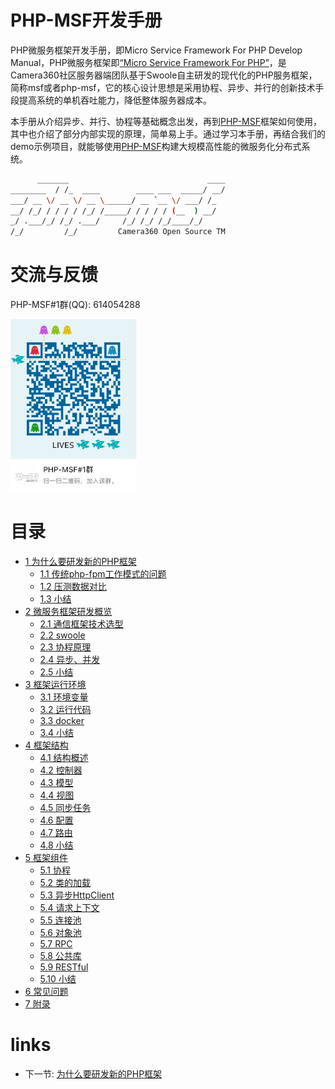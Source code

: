 # PHP-MSF开发手册

PHP微服务框架开发手册，即Micro Service Framework For PHP Develop Manual，PHP微服务框架即[“Micro Service Framework For PHP”](https://github.com/pinguo/php-msf)，是Camera360社区服务器端团队基于Swoole自主研发的现代化的PHP服务框架，简称msf或者php-msf，它的核心设计思想是采用协程、异步、并行的创新技术手段提高系统的单机吞吐能力，降低整体服务器成本。

本手册从介绍异步、并行、协程等基础概念出发，再到[PHP-MSF](https://github.com/pinguo/php-msf)框架如何使用，其中也介绍了部分内部实现的原理，简单易上手。通过学习本手册，再结合我们的demo示例项目，就能够使用[PHP-MSF](https://github.com/pinguo/php-msf)构建大规模高性能的微服务化分布式系统。

```bash
      _______                               ____
________  / /_  ____        ____ ___  _____/ __/
___/ __ \/ __ \/ __ \______/ __ `__ \/ ___/ /_
__/ /_/ / / / / /_/ /_____/ / / / / (__  ) __/
_/ .___/_/ /_/ .___/     /_/ /_/ /_/____/_/
/_/         /_/         Camera360 Open Source TM
```

# 交流与反馈

PHP-MSF#1群(QQ): 614054288

<img src="./images/QR.JPG" title="扫二维码加群" width="40%" />

# 目录

* [1 为什么要研发新的PHP框架](chapter-1/1.0-为什么要研发新的PHP框架.md)
	* [1.1 传统php-fpm工作模式的问题](chapter-1/1.1-传统php-fpm工作模式的问题.md)
	* [1.2 压测数据对比](chapter-1/1.2-压测数据对比.md)
	* [1.3 小结](chapter-1/1.3-小结.md)
* [2 微服务框架研发概览](chapter-2/2.0-微服务框架研发概览.md)
	* [2.1 通信框架技术选型](chapter-2/2.1-通信框架技术选型.md)
	* [2.2 swoole](chapter-2/2.2-swoole.md)
	* [2.3 协程原理](chapter-2/2.3-协程原理.md)
	* [2.4 异步、并发](chapter-2/2.4-异步、并发.md)
	* [2.5 小结](chapter-2/2.5-小结.md)
* [3 框架运行环境](chapter-3/3.0-框架运行环境.md)
	* [3.1 环境变量](chapter-3/3.1-环境变量.md)
	* [3.2 运行代码](chapter-3/3.2-运行代码.md)
	* [3.3 docker](chapter-3/3.3-docker.md)
	* [3.4 小结](chapter-3/3.4-小结.md)
* [4 框架结构](chapter-4/4.0-框架结构.md)
	* [4.1 结构概述](chapter-4/4.1-结构概述.md)
	* [4.2 控制器](chapter-4/4.2-控制器.md)
	* [4.3 模型](chapter-4/4.3-模型.md)
	* [4.4 视图](chapter-4/4.4-视图.md)
	* [4.5 同步任务](chapter-4/4.5-同步任务.md)
	* [4.6 配置](chapter-4/4.6-配置.md)
	* [4.7 路由](chapter-4/4.7-路由.md)
	* [4.8 小结](chapter-4/4.8-小结.md)
* [5 框架组件](chapter-5/5.0-框架组件.md)
	* [5.1 协程](chapter-5/5.1-协程.md)
	* [5.2 类的加载](chapter-5/5.2-类的加载.md)
	* [5.3 异步HttpClient](chapter-5/5.3-异步HttpClient.md)
	* [5.4 请求上下文](chapter-5/5.4-请求上下文.md)
	* [5.5 连接池](chapter-5/5.5-连接池.md)
	* [5.6 对象池](chapter-5/5.6-对象池.md)
	* [5.7 RPC](chapter-5/5.7-RPC.md)
	* [5.8 公共库](chapter-5/5.8-公共库.md)
	* [5.9 RESTful](chapter-5/5.9-RESTful.md)
	* [5.10 小结](chapter-5/5.10-小结.md)
* [6 常见问题](chapter-6/6.0-常见问题.md)
* [7 附录](chapter-7/7.0-附录.md)

# links
  * 下一节: [为什么要研发新的PHP框架](chapter-1/1.0-为什么要研发新的PHP框架.md)
